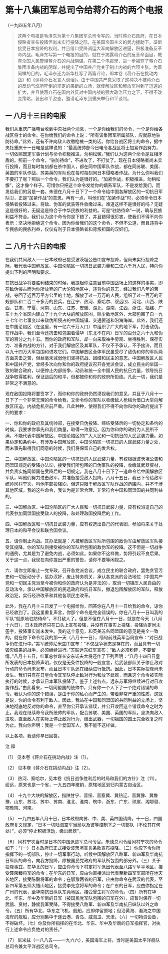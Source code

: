 #  第十八集团军总司令给蒋介石的两个电报  
（一九四五年八月）

>
> 这两个电报是毛泽东为第十八集团军总司令写的。当时蒋介石政府，在日本侵略者宣布投降但尚未实行投降之际，在美国帝国主义的武力援助下，垄断接受日本投降的权利，并且借口受降调运大军向解放区进逼，积极准备反革命内战。毛泽东写第一个电报的目的，就在于揭露蒋介石的反革命面目，教育全国人民警惕蒋介石的内战阴谋。在第二个电报里，进一步揭穿了蒋介石集团准备内战的阴谋，并提出了中国共产党关于制止内战的六项主张。为着同样的目的，毛泽东还为新华社写了两篇评论，即本卷《蒋介石在挑动内战》和《评蒋介石发言人谈话》。由于中国共产党采取了这种决不被蒋介石的反动气焰所吓倒的坚定的果断的立场，就使解放区和解放军得到了迅速的扩大，并且使蒋介石在国内外反对中国内战的强大政治压力之下，不得不改变策略，装出和平姿态，邀请毛泽东到重庆举行和平谈判。

##  一 八月十三日的电报

我们从重庆广播电台收到中央社两个消息，一个是你给我们的命令，一个是你给各战区将士的命令。在你给我们的命令上说：“所有该集团军所属部队，应就原地驻防待命。”此外，还有不许向敌人收缴枪械一类的话。你给各战区将士的命令，据中央社重庆十一日电是这样说的：“最高统帅部今日电令各战区将士加紧作战努力，一切依照既定军事计划与命令积极推进，勿稍松懈。”我们认为这两个命令是互相矛盾的。照前一个命令，“驻防待命”，不进攻了，不打仗了。现在日本侵略者尚未实行投降，而且每时每刻都在杀中国人，都在同中国军队作战，都在同苏联、美国、英国的军队作战，苏美英的军队也在每时每刻同日本侵略者作战，为什么你叫我们不要打了呢？照后一个命令，我们认为是很好的。“加紧作战，积极推进，勿稍松懈”，这才像个样子。可惜你只把这个命令发给你的嫡系军队，不是发给我们，而发给我们的另是一套。朱德在八月十日下了一个命令给中国各解放区的一切抗日军队⑴，正是“加紧作战”的意思。再有一点，叫他们在“加紧作战”时，必须命令日本侵略者投降过来，将敌、伪军的武装等件收缴过来。难道这样不是很好的吗？无疑这是很好的，无疑这是符合于中华民族的利益的。可是“驻防待命”一说，确与民族利益不符合。我们认为这个命令你是下错了，并且错得很厉害，使我们不得不向你表示：坚决地拒绝这个命令。因为你给我们的这个命令，不但不公道，而且违背中华民族的民族利益，仅仅有利于日本侵略者和背叛祖国的汉奸们。

##  二 八月十六日的电报

在我们共同敌人——日本政府已接受波茨坦公告⑵宣布投降，但尚未实行投降之际，我代表中国解放区、中国沦陷区一切抗日武装力量和二亿六千万人民，特向你提出下列的声明和要求。

在抗日战争将要胜利结束的时候，我提起你注意目前中国战场上的这样的事实，即在敌伪侵占而为你所放弃的广大沦陷地区中，违背你的意志，经过我们八年的苦战，夺回了近百万平方公里的土地，解放了过一万万的人民，组织了过一百万的正规部队和二百二十多万的民兵，在辽宁、热河、察哈尔、绥远⑶、河北、山西、陕西、甘肃、宁夏、河南、山东、江苏、安徽、湖北、湖南、江西、浙江、福建、广东十九个省区内建立了十九个大块的解放区⑷，除少数地区外，大部包围了自一九三七年七七事变以来敌伪所侵占的中国城镇、交通要道和沿海海岸。此外，我们还在中国沦陷区（在这里，有一亿六千万人口）中组织了广大的地下军，打击敌伪。在作战中，我们至今还抗击和包围着侵华（东北不在内）日军的百分之六十九和伪军的百分之九十五。而你的政府和军队，却一向采取袖手旁观、坐待胜利、保存实力、准备内战的方针，对于我们解放区及其军队，不仅不予承认，不予接济，而且以九十四万大军包围和进攻它们。中国解放区全体军民虽受尽了敌伪和你的军队两方面夹击之苦，但丝毫未减弱他们坚持抗战、团结和民主的意志。中国解放区人民和中国共产党，曾经多次向你和你的政府提议召开各党派会议，成立民主的举国一致的联合政府，以便停止内部纷争，动员和统一全中国人民的抗日力量，领导抗日战争取得胜利，保证战后的和平，但都被你和你的政府所拒绝。凡此一切，我们是非常之不满意的。

现在敌国投降将要签字了，而你和你的政府仍然漠视我们的意见，并且于八月十一日下了一个非常无理的命令给我，又命令你的军队以收缴敌人枪械为借口大举向解放区压迫，内战危机空前严重。凡此种种，使得我们不得不向你和你的政府提出下列的要求：

一、你和你的政府及其统帅部，在接受日伪投降、缔结受降后的一切协定和条约的时候，我要求你事先和我们商量，取得一致意见。因为你和你的政府为人民所不满，不能代表中国解放区、中国沦陷区的广大人民和一切抗日的人民武装力量。如果协定和条约中，有涉及中国解放区、中国沦陷区一切抗日的人民武装力量之处，而未事先取得我们同意的时候，我们将保留自己的发言权。

二、中国解放区、中国沦陷区的一切抗日的人民武装力量，有权根据波茨坦公告和同盟国规定的受降办法⑸，接受我们所包围的日伪军队的投降，收缴其武器资材，并负责实施同盟国在受降后的一切规定。我在八月十日下了一道命令给中国解放区军队，叫他们努力进击敌军，并准备接受敌人投降。八月十五日，我已下令给敌军统帅冈村宁次，叫他率部投降⑹，但这只限于解放区军队作战的范围内，并不干涉其他区域。我的这些命令，我认为是非常合理、非常符合中国和同盟国的共同利益的。

三、中国解放区、中国沦陷区的广大人民和一切抗日武装力量，应有权派遣自己的代表参加同盟国接受敌人的投降，和处理敌国投降后的工作。

四、中国解放区和一切抗日武装力量，应有权选出自己的代表团，参加将来关于处理日本的和平会议和联合国会议。

五、请你制止内战。其办法就是：凡被解放区军队所包围的敌伪军由解放区军队接受其投降，你的军队则接受被你的军队所包围的敌伪军的投降。这不但是一切战争的通例，尤其是为了避免内战，必须如此。如果你不这样做，势将引起不良后果。关于这一点，我现在向你提出严重的警告，请你不要等闲视之。

六、请你立即废止一党专政，召开各党派会议，成立民主的联合政府，罢免贪官污吏和一切反动分子，惩办汉奸，废止特务机关，承认各党派的合法地位（中国共产党和一切民主党派至今被你和你的政府认为是非法的），取消一切镇压人民自由的反动法令，承认中国解放区的民选政府和抗日军队，撤退包围解放区的军队，释放政治犯，实行经济改革和其他各项民主改革。

此外，我在八月十三日发了一个电报给你，回答你在八月十一日给我的命令，谅你已经收到了。我这里重复声言，你那个命令是完全错误的。你在八月十一日叫我的军队“就原地驻防待命”，不打敌人了。但是不但在八月十一日，就是在今天（八月十六日），日本政府还只在口头上宣布投降，并没有在事实上投降，投降协定尚未签字，投降事实尚未发生。我的这个意见，和英美苏各同盟国的意见是完全一致的。就在你下命令给我的那一天（八月十一日），缅甸前线英军当局宣布：“对日战争仍在进行中。”美军统帅尼米兹⑺宣布：“不仅战争状态是存在的，而且具有一切毁灭结果的战争，必须继续进行。”苏联远东红军宣布：“敌人必须粉碎，不要留情。”八月十五日，红军总参谋长安东诺夫大将还作了下列声明：“八月十四日日皇所发表的日本投降声明，仅仅是无条件投降的一般宣言，给武装部队关于停止敌对行动的命令尚未发布，而且日本军队还在继续进行抵抗。因此，日本实际投降尚未发生。我们只有在日皇命令其军队停止敌对行为和放下武器，而且这个命令被实际执行的时候，才承认日本军队投降了。鉴于上述各点，远东苏军将继续进行对日攻势作战。”由此看来，一切同盟国的统帅中，只有你一个人下了一个绝对错误的命令。我认为你的这个错误，是由于你的私心而产生的，带着非常严重的性质，这就是说，你的命令有利于敌人。因此，我站在中国和同盟国的共同利益的立场上，坚决地彻底地反对你的命令，直至你公开承认错误，并公开收回这个错误命令之时为止。我现在继续命令我所统帅的军队，配合苏联、美国、英国的军队，坚决向敌人进攻，直至敌人在实际上停止敌对行为、缴出武器，一切祖国的国土完全收复之时为止。我向你声明：我是一个爱国军人，我不能不这样做。

以上各项，我请你早日回答。

注 释

〔1〕 见本卷《蒋介石在挑动内战》注〔1〕。

〔2〕 见本卷《蒋介石在挑动内战》注〔2〕。

〔3〕 热河、察哈尔，见本卷《抗日战争胜利后的时局和我们的方针》注〔11〕。绥远，原来也是一个省，一九五四年撤销，原辖地区划归内蒙古自治区。

〔4〕
十九个大块的解放区，指陕甘宁、晋绥、晋察冀、冀热辽、晋冀豫、冀鲁豫、山东、苏北、苏中、苏南、淮北、淮南、皖中、浙东、广东、琼崖、湘鄂赣、鄂豫皖、河南。

〔5〕
一九四五年八月十日，日本政府向苏、中、美、英四国请降。十一日，四国政府复文规定，“日本一切陆海空军当局以及彼等控制下之一切部队（不论其在何处）”，必须“停止积极活动，缴出武器”。

〔6〕
冈村宁次当时是日本的中国派遣军总司令官。朱德总司令给冈村宁次的命令如下：“（一）日本政府已正式接受波茨坦宣言条款宣布投降。（二）你应下令你所指挥下的一切部队，停止一切军事行动，听候中国解放区八路军、新四军及华南抗日纵队的命令，向我方投降，除被国民党政府的军队所包围的部分外。（三）关于投降事宜，在华北的日军，应由你命令下村定将军派出代表至八路军阜平地区，接受聂荣臻将军的命令；在华东的日军，应由你直接派出代表至新四军军部所在地天长地区，接受陈毅将军的命令；在鄂豫两省的日军，应由你命令在武汉的代表，至新四军第五师大悟山地区，接受李先念将军的命令；在广东的日军，应由你指定在广州的代表，至华南抗日纵队东莞地区，接受曾生将军的命令。（四）所有在华北、华东、华中及华南的日军（被国民党军队包围的日军在外），应暂时保存一切武器、资材，静候我军受降，不得接受八路军、新四军及华南抗日纵队以外之命令。（五）所有华北、华东之飞机、舰船，应即停留原地；但沿黄海、渤海之中国海岸的舰船，应分别集中于连云港、青岛、威海卫、天津。（六）一切物资设备，不得破坏。（七）你及你所指挥的在华北、华东、华中及华南的日军指挥官，对执行上述命令应负绝对的责任。”

〔7〕 尼米兹（一八八五——一九六六），美国海军上将。当时是美国太平洋舰队总司令兼太平洋战区总司令。

  

